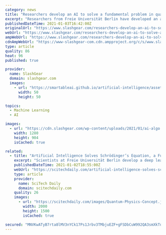 ```yaml
---
category: news
title: "Researchers develop an AI to solve a fundamental problem in quantum chemistry"
excerpt: "Researchers from Freie Universität Berlin have developed an artificial intelligence method for calculating the ground state of the Schrödinger equation. This Schrödinger equation is one of the"
publishedDateTime: 2021-01-03T16:42:00Z
originalUrl: "https://www.slashgear.com/researchers-develop-an-ai-to-solve-a-fundamental-problem-in-quantum-chemistry-03653256/"
webUrl: "https://www.slashgear.com/researchers-develop-an-ai-to-solve-a-fundamental-problem-in-quantum-chemistry-03653256/"
ampWebUrl: "https://www.slashgear.com/researchers-develop-an-ai-to-solve-a-fundamental-problem-in-quantum-chemistry-03653256/amp/"
cdnAmpWebUrl: "https://www-slashgear-com.cdn.ampproject.org/c/s/www.slashgear.com/researchers-develop-an-ai-to-solve-a-fundamental-problem-in-quantum-chemistry-03653256/amp/"
type: article
quality: 86
heat: 96
published: true

provider:
  name: SlashGear
  domain: slashgear.com
  images:
    - url: "https://smartableai.github.io/artificial-intelligence/assets/images/organizations/slashgear.com-50x50.jpg"
      width: 50
      height: 50

topics:
  - Machine Learning
  - AI

images:
  - url: "https://cdn.slashgear.com/wp-content/uploads/2021/01/ai-algo.jpg"
    width: 1280
    height: 904
    isCached: true

related:
  - title: "Artificial Intelligence Solves Schrödinger’s Equation, a Fundamental Problem in Quantum Chemistry"
    excerpt: "Scientists at Freie Universität Berlin develop a deep learning method to solve a fundamental problem in quantum chemistry. A team of scientists at Freie Universität Berlin has developed an artificial"
    publishedDateTime: 2021-01-02T18:55:00Z
    webUrl: "https://scitechdaily.com/artificial-intelligence-solves-schrodingers-equation-a-fundamental-problem-in-quantum-chemistry/"
    type: article
    provider:
      name: SciTech Daily
      domain: scitechdaily.com
    quality: 26
    images:
      - url: "https://scitechdaily.com/images/Quantum-Physics-Concept.jpg"
        width: 2000
        height: 1500
        isCached: true

secured: "MNVKwATyB7rta8lMV3nYCk17Ps1Jrbv3TMbjuEZF+gFSDbCuW992QA3smXkTdZ0BT8NMB/T8G4/pbbjnD7NF3IDuwLsxKtXOBh6nn24ZN/AHMIghzsyv9d3nichtqkNWgq3eJ4bX+tuReC4rTvROHGylw5b6k/KIvEUemIx4GE9kXk0aGyShM0MTGnrp30ADCvUEpHOJqw6gXfepoaCRzVUq7yGYTiy6zb0Cuf8uY82GIeYkLlTULCHJC5z2dPutzZ/K14QkcZteNvUTSWznsykOLFpAbpe0jZfY3E8Al5owlNdq+rNUQme/+dQAYF1mXTfM6NpJpTPBITW0UO4O/kNQXu5g996GwcMQD/WhA78=;fvlxKE465BGqmZH3L5gPmg=="
---
```


